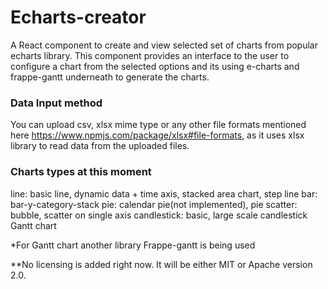 # Echarts-creator
A React component to create and view selected set of charts from popular echarts library. This component provides an interface to the user to configure a chart from the selected options and its using e-charts and frappe-gantt underneath to generate the charts. 

### Data Input method ###
You can upload csv, xlsx mime type or any other file formats mentioned here https://www.npmjs.com/package/xlsx#file-formats, as it uses xlsx library to read data from the uploaded files.

### Charts types at this moment ###
line: basic line, dynamic data + time axis, stacked area chart, step line
bar: bar-y-category-stack
pie: calendar pie(not implemented), pie
scatter: bubble, scatter on single axis
candlestick: basic, large scale candlestick
Gantt chart



*For Gantt chart another library Frappe-gantt is being used

**No licensing is added right now. It will be either MIT or Apache version 2.0. 
